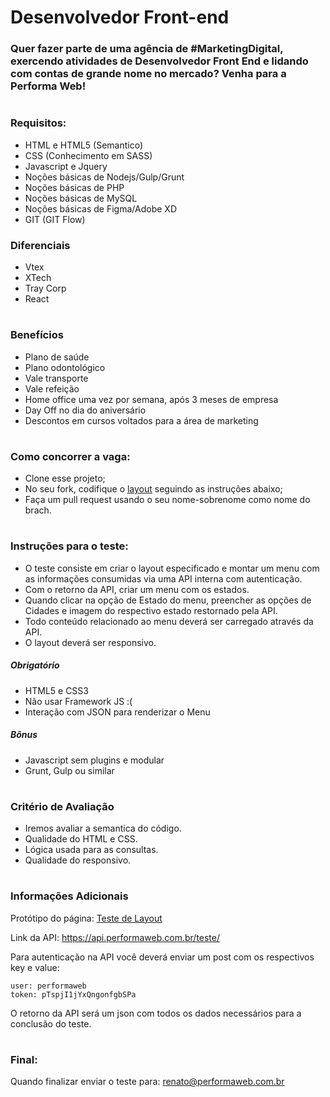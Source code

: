 # Desenvolvedor Front-end

### Quer fazer parte de uma agência de #MarketingDigital, exercendo atividades de Desenvolvedor Front End e lidando com contas de grande nome no mercado? Venha para a Performa Web!

# 

### Requisitos:
* HTML e HTML5 (Semantico)
* CSS (Conhecimento em SASS)
* Javascript e Jquery
* Noções básicas de Nodejs/Gulp/Grunt
* Noções básicas de PHP
* Noções básicas de MySQL
* Noções básicas de Figma/Adobe XD
* GIT (GIT Flow)

### Diferenciais
* Vtex
* XTech
* Tray Corp
* React

# 

### Benefícios
* Plano de saúde
* Plano odontológico
* Vale transporte
* Vale refeição
* Home office uma vez por semana, após 3 meses de empresa
* Day Off no dia do aniversário
* Descontos em cursos voltados para a área de marketing

#

### Como concorrer a vaga:
* Clone esse projeto;
* No seu fork, codifique o [layout](https://www.figma.com/file/Sgcw23tm16unh1ux7Lzd3k/Performa-Web-Teste-de-Layout) seguindo as instruções abaixo;
* Faça um pull request usando o seu nome-sobrenome como nome do brach.

# 

### Instruções para o teste:

* O teste consiste em criar o layout especificado e montar um menu com as informações consumidas via uma API interna com autenticação.
* Com o retorno da API, criar um menu com os estados.
* Quando clicar na opção de Estado do menu, preencher as opções de Cidades e imagem do respectivo estado restornado pela API.
* Todo conteúdo relacionado ao menu deverá ser carregado através da API.
* O layout deverá ser responsivo.

##### Obrigatório
* HTML5 e CSS3
* Não usar Framework JS :(
* Interação com JSON para renderizar o Menu

##### Bônus
* Javascript sem plugins e modular
* Grunt, Gulp ou similar

# 

### Critério de Avaliação
* Iremos avaliar a semantica do código.
* Qualidade do HTML e CSS.
* Lógica usada para as consultas.
* Qualidade do responsivo.

# 

### Informações Adicionais

Protótipo do página:  [Teste de Layout](https://www.figma.com/file/Sgcw23tm16unh1ux7Lzd3k/Performa-Web-Teste-de-Layout?node-id=0%3A1)


Link da API: https://api.performaweb.com.br/teste/

Para autenticação na API você deverá enviar um post com os respectivos key e value:

    user: performaweb
    token: pTspjI1jYxQngonfgbSPa

O retorno da API será um json com todos os dados necessários para a conclusão do teste.

# 

### Final:
Quando finalizar enviar o teste para: renato@performaweb.com.br

